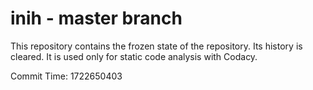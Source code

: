 # inih - master branch

This repository contains the frozen state of the repository.
Its history is cleared. It is used only for static code
analysis with Codacy.

Commit Time: 1722650403